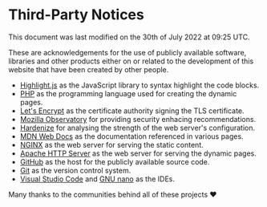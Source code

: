 # Third-Party Notices

This document was last modified on the 30th of July 2022 at 09:25 UTC.

These are acknowledgements for the use of publicly available software, libraries and other products either on or related to the development of this website that have been created by other people.

* [Highlight.js](https://highlightjs.org/) as the JavaScript library to syntax highlight the code blocks.
* [PHP](https://www.php.net/) as the programming language used for creating the dynamic pages.
* [Let's Encrypt](https://letsencrypt.org/) as the certificate authority signing the TLS certificate.
* [Mozilla Observatory](https://observatory.mozilla.org/) for providing security enhacing recommendations.
* [Hardenize](https://www.hardenize.com/) for analysing the strength of the web server's configuration.
* [MDN Web Docs](https://developer.mozilla.org/en-US/) as the documentation referenced in various pages.
* [NGINX](https://nginx.org/) as the web server for serving the static content.
* [Apache HTTP Server](https://httpd.apache.org/) as the web server for serving the dynamic pages.
* [GitHub](https://github.com/) as the host for the publicly available source code.
* [Git](https://git-scm.com/) as the version control system.
* [Visual Studio Code](https://code.visualstudio.com) and [GNU nano](https://www.nano-editor.org) as the IDEs.

Many thanks to the communities behind all of these projects ❤
